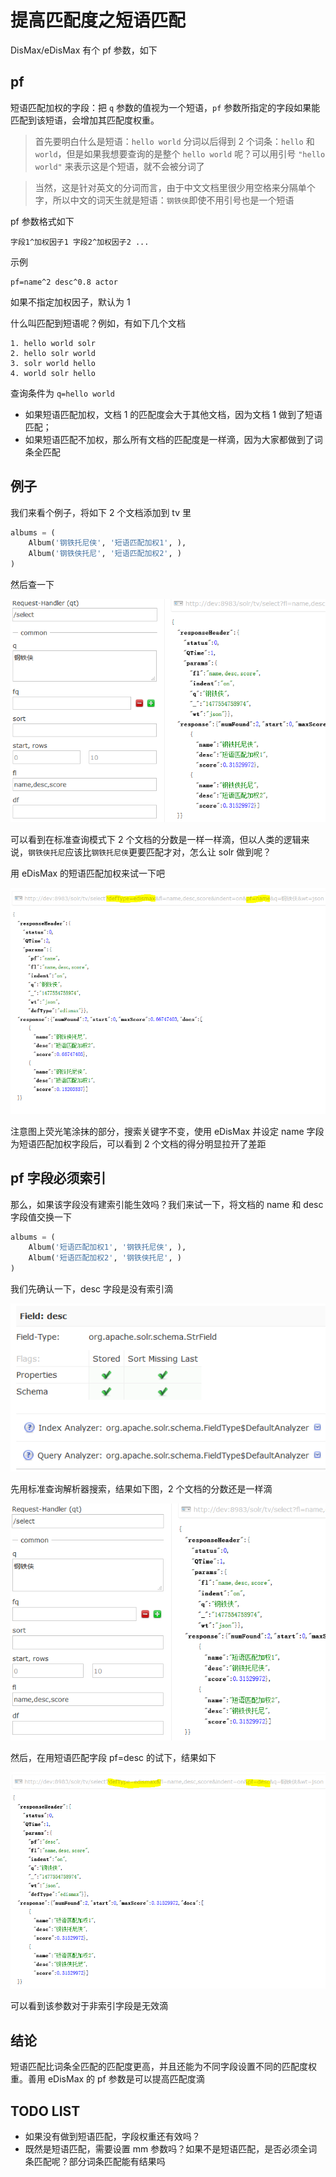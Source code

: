# 提高匹配度之短语匹配

DisMax/eDisMax 有个 pf 参数，如下

## pf

短语匹配加权的字段：把 `q` 参数的值视为一个短语，`pf` 参数所指定的字段如果能匹配到该短语，会增加其匹配度权重。

> 首先要明白什么是短语：```hello world``` 分词以后得到 2 个词条：```hello``` 和 ```world```，但是如果我想要查询的是整个 ```hello world``` 呢？可以用引号 ```"hello world"``` 来表示这是个短语，就不会被分词了

> 当然，这是针对英文的分词而言，由于中文文档里很少用空格来分隔单个字，所以中文的词天生就是短语：```钢铁侠```即使不用引号也是一个短语

pf 参数格式如下

```
字段1^加权因子1 字段2^加权因子2 ...
```

示例

```
pf=name^2 desc^0.8 actor
```

如果不指定加权因子，默认为 1

什么叫匹配到短语呢？例如，有如下几个文档

```
1. hello world solr
2. hello solr world
3. solr world hello
4. world solr hello
```

查询条件为 ```q=hello world```

* 如果短语匹配加权，文档 1 的匹配度会大于其他文档，因为文档 1 做到了短语匹配；
* 如果短语匹配不加权，那么所有文档的匹配度是一样滴，因为大家都做到了词条全匹配

## 例子

我们来看个例子，将如下 2 个文档添加到 tv 里

```python
albums = (
    Album('钢铁托尼侠', '短语匹配加权1', ),
    Album('钢铁侠托尼', '短语匹配加权2', )
)
```

然后查一下

![](pf1.PNG)

可以看到在标准查询模式下 2 个文档的分数是一样一样滴，但以人类的逻辑来说，```钢铁侠托尼```应该比```钢铁托尼侠```更要匹配才对，怎么让 solr 做到呢？

用 eDisMax 的短语匹配加权来试一下吧

![](pf2.PNG)

注意图上荧光笔涂抹的部分，搜索关键字不变，使用 eDisMax 并设定 name 字段为短语匹配加权字段后，可以看到 2 个文档的得分明显拉开了差距

## pf 字段必须索引

那么，如果该字段没有建索引能生效吗？我们来试一下，将文档的 name 和 desc 字段值交换一下

```python
albums = (
    Album('短语匹配加权1', '钢铁托尼侠', ),
    Album('短语匹配加权2', '钢铁侠托尼', )
)
```

我们先确认一下，desc 字段是没有索引滴

![](pf_desc.PNG)

先用标准查询解析器搜索，结果如下图，2 个文档的分数还是一样滴

![](pf3.PNG)

然后，在用短语匹配字段 pf=desc 的试下，结果如下

![](pf4.PNG)

可以看到该参数对于非索引字段是无效滴

## 结论

短语匹配比词条全匹配的匹配度更高，并且还能为不同字段设置不同的匹配度权重。善用 eDisMax 的 pf 参数是可以提高匹配度滴

## TODO LIST

* 如果没有做到短语匹配，字段权重还有效吗？
* 既然是短语匹配，需要设置 mm 参数吗？如果不是短语匹配，是否必须全词条匹配呢？部分词条匹配能有结果吗